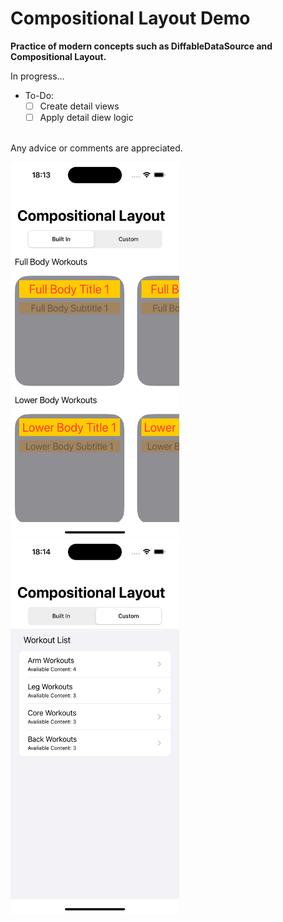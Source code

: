 # Compositional Layout Demo

**Practice of modern concepts such as DiffableDataSource and Compositional Layout.**

In progress...<br/>
* To-Do: 
    * [ ] Create detail views
    * [ ] Apply detail diew logic 

<br/>
Any advice or comments are appreciated.

[<img src="builtInSegment.png" width="270" height="600" />](builtInSegment.png)&nbsp;&nbsp;&nbsp;&nbsp;
[<img src="customSegment.png" width="270" height="600" />](customSegment.png)

